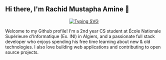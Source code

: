 ## Hi there, I'm Rachid Mustapha Amine 👋

<div align="center">
  <a href="https://git.io/typing-svg"><img src="https://readme-typing-svg.herokuapp.com?font=Fira+Code&pause=1000&center=true&vCenter=true&width=435&lines=Welcome+to+my+GitHub!;I'm+a+CS+Student+%26+Full+Stack+Developer;Have+a+great+visit+%3C3" alt="Typing SVG" /></a>
</div>

Welcome to my Github profile! I'm a 2nd year CS student at École Nationale Supérieure d'Informatique (Ex. INI) in Algiers, and a passionate full stack developer who enjoys spending his free time learning about new & old technologies. I also love building web applications and contributing to open source projects.

<!--
**kalis26/kalis26** is a ✨ _special_ ✨ repository because its `README.md` (this file) appears on your GitHub profile.

Here are some ideas to get you started:

- 🔭 I’m currently working on ...
- 🌱 I’m currently learning ...
- 👯 I’m looking to collaborate on ...
- 🤔 I’m looking for help with ...
- 💬 Ask me about ...
- 📫 How to reach me: ...
- 😄 Pronouns: ...
- ⚡ Fun fact: ...
-->
